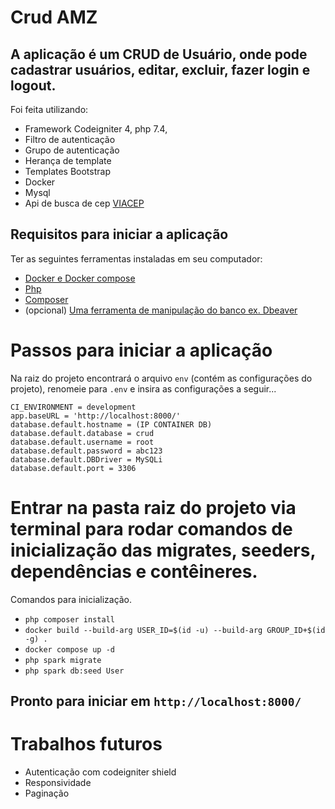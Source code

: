# Crud AMZ
## A aplicação é um CRUD de Usuário, onde pode cadastrar usuários, editar, excluir, fazer login e logout. 
Foi feita utilizando:
- Framework Codeigniter 4, php 7.4, 
- Filtro de autenticação
- Grupo de autenticação
- Herança de template
- Templates Bootstrap
- Docker
- Mysql
- Api de busca de cep [VIACEP](https://viacep.com.br/)

## Requisitos para iniciar a aplicação 
Ter as seguintes ferramentas instaladas em seu computador:

- [Docker e Docker compose](https://docs.docker.com/desktop/install/linux-install/)
- [Php](https://www.php.net/) 
- [Composer](https://getcomposer.org/download/)
- (opcional) [Uma ferramenta de manipulação do banco ex. Dbeaver](https://dbeaver.io/download/)

# Passos para iniciar a aplicação
Na raiz do projeto encontrará o arquivo `env` (contém as configurações do projeto), renomeie para `.env` e insira as configurações a seguir...

```
CI_ENVIRONMENT = development
app.baseURL = 'http://localhost:8000/'
database.default.hostname = (IP CONTAINER DB)
database.default.database = crud
database.default.username = root
database.default.password = abc123
database.default.DBDriver = MySQLi
database.default.port = 3306
```

# Entrar na pasta raiz do projeto via terminal para rodar comandos de inicialização das migrates, seeders, dependências e contêineres.
Comandos para inicialização.
- `php composer install`
- `docker build --build-arg USER_ID=$(id -u) --build-arg GROUP_ID+$(id -g) .`
- `docker compose up -d`
- `php spark migrate`
- `php spark db:seed User`

## Pronto para iniciar em `http://localhost:8000/`

# Trabalhos futuros
- Autenticação com codeigniter shield
- Responsividade
- Paginação